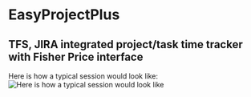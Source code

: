 # EasyProjectPlus
## TFS, JIRA integrated project/task time tracker with Fisher Price interface

Here is how a typical session would look like:
![Here is how a typical session would look like](https://github.com/alexpisquared/EasyProjectPlus/blob/main/epp1.gif)
